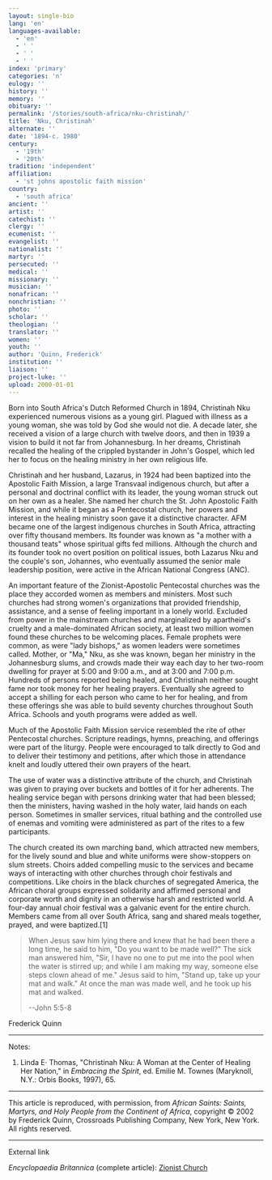 ```yaml
---
layout: single-bio
lang: 'en'
languages-available:
  - 'en'
  - ' '
  - ' '
  - ' '
index: 'primary'
categories: 'n'
eulogy: ''
history: ''
memory: ''
obituary: ''
permalink: '/stories/south-africa/nku-christinah/'
title: 'Nku, Christinah'
alternate: ''
date: '1894-c. 1980'
century:
  - '19th'
  - '20th'
tradition: 'independent'
affiliation:
  - 'st johns apostolic faith mission'
country:
  - 'south africa'
ancient: ''
artist: ''
catechist: ''
clergy: ''
ecumenist: ''
evangelist: ''
nationalist: ''
martyr: ''
persecuted: ''
medical: ''
missionary: ''
musician: ''
nonafrican: ''
nonchristian: ''
photo: ''
scholar: ''
theologian: ''
translator: ''
women: ''
youth: ''
author: 'Quinn, Frederick'
institution: ''
liaison: ''
project-luke: ''
upload: 2000-01-01
---
```



Born into South Africa's Dutch Reformed Church in 1894, Christinah Nku experienced numerous visions as a young girl. Plagued with illness as a young woman, she was told by God she would not die. A decade later, she received a vision of a large church with twelve doors, and then in 1939 a vision to build it not far from Johannesburg. In her dreams, Christinah recalled the healing of the crippled bystander in John's Gospel, which led her to focus on the healing ministry in her own religious life.

Christinah and her husband, Lazarus, in 1924 had been baptized into the Apostolic Faith Mission, a large Transvaal indigenous church, but after a personal and doctrinal conflict with its leader, the young woman struck out on her own as a healer. She named her church the St. John Apostolic Faith Mission, and while it began as a Pentecostal church, her powers and interest in the healing ministry soon gave it a distinctive character. AFM became one of the largest indigenous churches in South Africa, attracting over fifty thousand members. Its founder was known as "a mother with a thousand teats" whose spiritual gifts fed millions. Although the church and its founder took no overt position on political issues, both Lazarus Nku and the couple's son, Johannes, who eventually assumed the senior male leadership position, were active in the African National Congress (ANC).

An important feature of the Zionist-Apostolic Pentecostal churches was the place they accorded women as members and ministers. Most such churches had strong women's organizations that provided friendship, assistance, and a sense of feeling important in a lonely world. Excluded from power in the mainstream churches and marginalized by apartheid's cruelty and a male-dominated African society, at least two million women found these churches to be welcoming places. Female prophets were common, as were "lady bishops," as women leaders were sometimes called. Mother, or "Ma," Nku, as she was known, began her ministry in the Johannesburg slums, and crowds made their way each day to her two-room dwelling for prayer at 5:00 and 9:00 a.m., and at 3:00 and 7:00 p.m. Hundreds of persons reported being healed, and Christinah neither sought fame nor took money for her healing prayers. Eventually she agreed to accept a shilling for each person who came to her for healing, and from these offerings she was able to build seventy churches throughout South Africa. Schools and youth programs were added as well.

Much of the Apostolic Faith Mission service resembled the rite of other Pentecostal churches. Scripture readings, hymns, preaching, and offerings were part of the liturgy. People were encouraged to talk directly to God and to deliver their testimony and petitions, after which those in attendance knelt and loudly uttered their own prayers of the heart.

The use of water was a distinctive attribute of the church, and Christinah was given to praying over buckets and bottles of it for her adherents. The healing service began with persons drinking water that had been blessed; then the ministers, having washed in the holy water, laid hands on each person. Sometimes in smaller services, ritual bathing and the controlled use of enemas and vomiting were administered as part of the rites to a few participants.

The church created its own marching band, which attracted new members, for the lively sound and blue and white uniforms were show-stoppers on slum streets. Choirs added compelling music to the services and became ways of interacting with other churches through choir festivals and competitions. Like choirs in the black churches of segregated America, the African choral groups expressed solidarity and affirmed personal and corporate worth and dignity in an otherwise harsh and restricted world. A four-day annual choir festival was a galvanic event for the entire church. Members came from all over South Africa, sang and shared meals together, prayed, and were baptized.[1]

> When Jesus saw him lying there and knew that he had been there a long time, he said to him, "Do you want to be made well?" The sick man answered him, "Sir, I have no one to put me into the pool when the water is stirred up; and while I am making my way, someone else steps clown ahead of me." Jesus said to him, "Stand up, take up your mat and walk." At once the man was made well, and he took up his mat and walked.
> 
> --John 5:5-8

Frederick Quinn

---

Notes:

1. Linda E· Thomas, "Christinah Nku: A Woman at the Center of Healing Her Nation," in *Embracing the Spirit*, ed. Emilie M. Townes (Maryknoll, N.Y.: Orbis Books, 1997), 65.

---

This article is reproduced, with permission, from *African Saints: Saints, Martyrs, and Holy People from the Continent of Africa*, copyright &copy; 2002 by Frederick Quinn, Crossroads Publishing Company, New York, New York.  All rights reserved.

---

External link

*Encyclopaedia Britannica*  (complete article):  [Zionist Church](http://www.britannica.com/eb/article-9078400/Zionist-church)